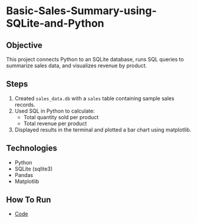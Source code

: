 # Basic-Sales-Summary-using-SQLite-and-Python

## Objective
This project connects Python to an SQLite database, runs SQL queries to summarize sales data, and visualizes revenue by product.

## Steps
1. Created `sales_data.db` with a `sales` table containing sample sales records.
2. Used SQL in Python to calculate:
   - Total quantity sold per product
   - Total revenue per product
3. Displayed results in the terminal and plotted a bar chart using matplotlib.

## Technologies
- Python
- SQLite (sqlite3)
- Pandas
- Matplotlib

## How To Run
- <a href="https://github.com/Shifanaks/Basic-Sales-Summary-using-SQLite-and-Python/blob/main/Task%207.ipynb">Code</a>

